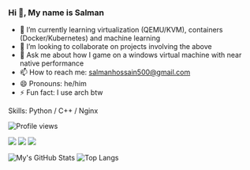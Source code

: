 <!--
**defunSM/defunSM** is a ✨ _special_ ✨ repository because its `README.md` (this file) appears on your GitHub profile.

Here are some ideas to get you started:

- 🔭 I’m currently working on ...
- 🌱 I’m currently learning ...
- 👯 I’m looking to collaborate on ...
- 🤔 I’m looking for help with ...
- 💬 Ask me about ...
- 📫 How to reach me: ...
- 😄 Pronouns: ...
- ⚡ Fun fact: ...
-->
### Hi 👋, My name is Salman

- 🌱 I’m currently learning virtualization (QEMU/KVM), containers (Docker/Kubernetes) and machine learning
- 👯 I’m looking to collaborate on projects involving the above
- 💬 Ask me about how I game on a windows virtual machine with near native performance
- 📫 How to reach me: salmanhossain500@gmail.com
- 😄 Pronouns: he/him
- ⚡ Fun fact: I use arch btw

Skills: Python / C++ / Nginx

![Profile views](https://gpvc.arturio.dev/defunSM)

![](https://img.shields.io/badge/OS-Arch_Linux-informational?style=flat&logo=Arch-Linux) ![](https://img.shields.io/badge/Packages-1519-informational?style=flat&logo=Buffer) ![](https://img.shields.io/badge/Shell-zsh_5.8-informational?style=flat&logo=GNU-Bash)


![My's GitHub Stats](https://github-readme-stats.vercel.app/api?username=defunSM&show_icons=true&theme=radical)
![Top Langs](https://github-readme-stats.vercel.app/api/top-langs/?username=defunSM&hide=TeX&layout=compact)
